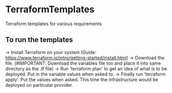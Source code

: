 # TerraformTemplates
Terraform templates for various requirements

To run the templates
--------------------------
-> Install Terraform on your system (Guide: https://www.terraform.io/intro/getting-started/install.html)
-> Download the file. (#IMPORTANT: Download the variables file too and place it into same directory as the .tf file)
-> Run 'terraform plan' to get an idea of what is to be deployed. Put in the variable values when asked to.
-> Finally run 'terraform apply'. Put the values when asked. This time the infrastructure would be deployed on particular provider.
